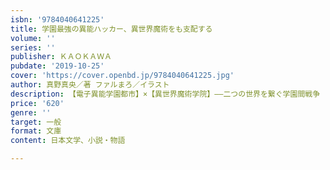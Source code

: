 ```yaml
---
isbn: '9784040641225'
title: 学園最強の異能ハッカー、異世界魔術をも支配する
volume: ''
series: ''
publisher: ＫＡＯＫＡＷＡ
pubdate: '2019-10-25'
cover: 'https://cover.openbd.jp/9784040641225.jpg'
author: 真野真央／著 ファルまろ／イラスト
description: 【電子異能学園都市】×【異世界魔術学院】――二つの世界を繋ぐ学園間戦争
price: '620'
genre: ''
target: 一般
format: 文庫
content: 日本文学、小説・物語

---
```


